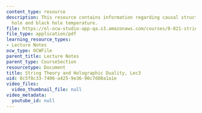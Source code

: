 ```yaml
---
content_type: resource
description: This resource contains information regarding causal structure of a black
  hole and black hole temperature.
file: https://ol-ocw-studio-app-qa.s3.amazonaws.com/courses/8-821-string-theory-and-holographic-duality-fall-2014/8c5f8c337406a4259e3690c7d88a1a1e_MIT8_821S15_Lec3.pdf
file_type: application/pdf
learning_resource_types:
- Lecture Notes
ocw_type: OCWFile
parent_title: Lecture Notes
parent_type: CourseSection
resourcetype: Document
title: String Theory and Holographic Duality, Lec3
uid: 8c5f8c33-7406-a425-9e36-90c7d88a1a1e
video_files:
  video_thumbnail_file: null
video_metadata:
  youtube_id: null
---
```

